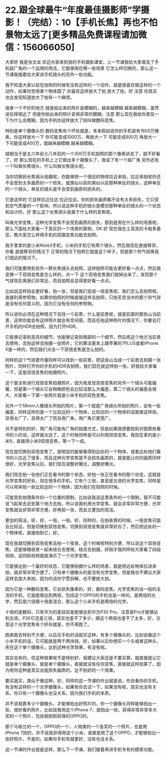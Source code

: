 # 22.跟全球最牛“年度最佳摄影师”学摄影！（完结）：10【手机长焦】再也不怕景物太远了[更多精品免费课程请加微信：156066050]

大家好 我是张文龙 欢迎大家来到我的手机摄影课堂，上一节课我给大家普及了手机超广角的一个运用的用法，它能够用在哪一些场景 它怎么样切换的，那么这一节课我接着给大家讲手机镜头的另外一些功能。

我不知道大家以前在拍照的时候有没有这样的一个动作，就是很喜欢做这样的一个动作，如果你觉得某个物体圆了 你喜欢这样放大了拍 放大了拍，好 注意 你其实也会发现知道放大了拍有一个麻烦。

或者一个不好的地方 就是拍出来的照片是模糊的，越来越模糊 越来越模糊，虽然说拉得很近了 但是你拍出来的照片变得非常的模糊，注意 那么现在我给你普及一下为什么会模糊，因为手机你这样放大了拍叫做数码变焦。

特别是单个摄像头的 数码变焦有个坏处就是，本来假如说你的手机是有1600万像素，你这样放大一下 你可能变成1000万，再放大一下 可能变成800万 再放大一下可能变成400万，就越来越模糊 越来越模糊。

就相当于是五六年前七八年前的一个300万手机拍照的那个像素状态了，就不好看了，好 那么现在的手机上上它做出多个摄像头了，我说了有一个超广角 另外还有一个叫做长焦镜头，什么叫做长焦镜头呢。

当你切换到长焦镜头拍摄呢，你能够把一个很远的物体拉近来拍，拉近来拍呢你还不会受到太多画质的一个损失，就类似以前的类似以前那种单反的镜头，这种单反的一个镜头，单反的镜头是不会受到画质的损失的。

它是这样的 它这样拉近拉远 拉近拉远，你的损失画质都不会有太多损失，它只受到空气质量的一个影响，所以说这种手机的镜头是模仿那种单反的镜头的一个状态和设计的，好 那么这个长焦镜头是属于什么样的变焦呢。

叫做光学变焦，这种光学变焦不会受到画质的损失，那到底用在什么样的场景呢，那么下面给大家看一下真实的一个场景的案例，OK 好 现在我在土耳其的卡帕多基亚，教大家怎么样用手机的双摄变焦功能去拍照。

我手里拿的是小米Note3手机，小米的手机它有两个镜头，然后我现在直接移背，你看 直接移背的情况下 正常的情况下拍照它就是这个样子，但是那个热气球离我们很远的情况下。

我们可能要用到另外一颗长焦镜头去拍照，这样拍照可能会更好看一点点，然后我变换一下双倍变焦是怎么样的，点一下 这个双倍变焦我们就掉出来了，发现那个气球现在离我们非常近，而且拍照会显得更好看一点点。

比如说这样拍会更好看，拍一张，但是我们变成一倍变焦呢，我们怎么去拍照呢，直接利用参照物，如果你拍照的时候直接这样去拍照，只拍天空当中的那个热气球是没有任何意义的，因为它没有任何的参照物。

所以说你必须在这种情况下去找一个前景，什么是前景呢，就是前面的那些山当前景，这样你就会有这样照片就会有空间感，而且在拍这种照片的情况下，你要去打开手机的HDR去拍照，因为打开HDR。

它能够记录到高亮的细节，也能够记录到暗部的一个细节，然后呢这个地方当前景去使用，去拍这样去拍摄一张照片，它的算法基本上跟苹果的7PLUS或者iPhone X是一样的，然后我们点击一下双倍变焦是怎么拍的。

同样的这个气球更尽量同样可以找到一些前景，把这些山当成一个前景去拍摄一张照片，同样打开你的手机的HDR去拍照，我们现在就这样拍一张，好我给大家看一下，这是双倍变焦的拍摄照片。

这个是没有进行双倍变焦拍摄照片，因为我发现双倍变焦的另外一个镜头可能偏暖，但是第一个镜头它会稍微颜色会比较没那么大偏差，第二个镜头的偏差会很大，大家看一下第一张照片就是小米手机的双色变焦。

另外一个56mm人像镜头所拍的照片，第一个就是广角镜头所拍的照片，会有一些偏差，同样这样的是一个比较远的一个物体，比较远的一个物体的话直接这样拍，显得太广了，显得太广了而且用广角，用广角它更宽广。

并不是特别的好，用广角可能有广角的拍摄方式，但是如果我想要拍到对面那些看书的人的话，这样就太远了，这个时候同样是可以利用双倍变焦，我现在拿的是小米9，直接用小米9双倍变焦，等一下一成。

现在就切换到双倍变焦了，就明显的能够看得到远处的一个物体，或者远处他们看书的人拉近了很多，而且这种光学变焦是不会损失画质的，就是能让你的画质同样很好，光学变焦以后，我们现在调整好曝光，调整好曝光。

我们现在拍一张他们正在看书的那个状态，好拍一张正在看书的那个状态，这就是光学变焦的好处，现在很多的手机，它有个三倍，甚至是五倍的光学变焦，同样是可以用来拍一些比较远的一个物体，因为我们在拍照的时候。

可能受到地理条件的一个位置的限制，比如说我说这里条件的一个限制，我不可能说飞起来去走到某个地方去拍，所以说我利用光学变焦，就会非常非常方便，光学变焦就会非常非常方便，好再拍一张，而且又更加的简洁。

更加的简洁，好，好，一倍，一倍，好，同样的，在拍夜景的时候，一倍变焦可能会比较远，但是切换到双倍变焦，切换到双倍变焦就非常好办了，然后把远处的一个物体呢，直接拍到它，好。

现在我就切换到双倍变焦去拍一个夜景，这个时候呢特别方便，所以说这个双倍变焦，还能够跟夜景一起来结合去使用，结合去拍摄，好刚才我同样给大家看了四段视频，这四段视频就是演示了一个光学变焦。

它能够达到一个最好的状态，它能够拍摄什么样的场景，就是把远处物体拉进来拍，就非常非常方便了，只有单个摄像头的是没有光学变焦，但是我也不建议大家这样去放大来拍，因为的话你宁愿拆解，也不要放大拍。

因为它是一种数码变焦，它会损失像素的，好，数码变焦，光学变焦的话一般的主流的手机，它是能够达到两倍，包括这个OPPO的手机也是一样的，是两倍的光学，然后是六倍跟十倍是混合，那么这个小米手机是两倍的光学。

十倍的是数码，只有华为的是目前是能够达到华为P30 Pro，注意是Pro才能够达到五倍，P30它还是三倍，其实也差不了多少，跟这个两倍也差不了太多，好，注意这个光学变焦有个好处就是，你不用跑了。

跑来跑去特别不方便，以后买手机的话就买这种，有多个摄像头的，比如说像这个小米手机的话，它可能就是两千两块钱，好，如果以后你想买一个头或者这种头，夹在这个单个摄像头，达到这种光学效果，有没有呢。

其实也有的，但这种效果呢不是特别好，我建议大家还是不要买算，就直接就让它就是单个摄像头，就是单个摄像头，直接就没有任何变焦，直接就这样拍算了，因为呢你这种是其实会挺损失画质的，达不到好的一个效果。

要买就买，类似于像这种，好，同样的这一节课的作业就是说，你去看你的手机，有没有这样的一个光学摄像头，如果有你去试一下，如果没有呢，其实也没有关系，你只有一个摄像头也没关系，因为我们手机的本质。

并不说我靠多少个摄像头，才能够拍出好照片的，你一个摄像头同样能够拍出一些，很好看的照片，比如说我用这个iPhone 7，就拍出一些，获得非常非常多大奖的一个照片，包括我刚刚获得的OPPO的。

那个马格兰的一个，OPPO的一个，人物类的一个金奖的一个照片，也是用iPhone 7拍的，并不说我非得用这个小米，或者是用了这个OPPO，才能够拍出一些好照片，不是的，如果你手机有就更好，没有也没关系。

这一节课的作业就是这样，那么下一节课，我们接着再讲手机专有的摸索功能。